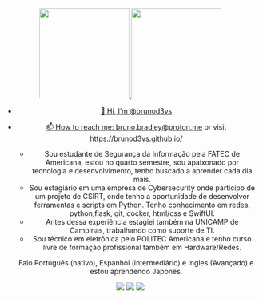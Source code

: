 <div align="center">
  <a href="https://github.com/brunod3vs">
  <img height="180em" src="https://github-readme-stats.vercel.app/api?username=brunod3vs&show_icons=true&theme=dracula&include_all_commits=true&count_private=true"/>
  <img height="180em" src="https://github-readme-stats.vercel.app/api/top-langs/?username=brunod3vs&layout=compact&langs_count=7&theme=dracula"/>

  
  
- 👋 Hi, I’m @brunod3vs
- 📫 How to reach me: bruno.bradley@proton.me or visit https://brunod3vs.github.io/
    - Sou estudante de Segurança da Informação pela FATEC de Americana, estou no quarto semestre, sou apaixonado por tecnologia e desenvolvimento, tenho buscado a aprender cada dia mais.
    - Sou estagiário em uma empresa de Cybersecurity onde participo de um projeto de CSIRT, onde tenho a oportunidade de desenvolver ferramentas e scripts em Python. Tenho conhecimento em redes, python,flask, git, docker, html/css e SwiftUI.
    - Antes dessa experiência estagiei também na UNICAMP de Campinas, trabalhando como suporte de TI.
    - Sou técnico em eletrônica pelo POLITEC Americana e tenho curso livre de formação profissional também em Hardware/Redes.
    
    Falo Português (nativo), Espanhol (intermediário) e Ingles (Avançado) e estou aprendendo Japonês.
  
  
  <div> 
 <a href="https://www.instagram.com/actsbruno" target="_blank"><img src="https://img.shields.io/badge/-Instagram-%23E4405F?style=for-the-badge&logo=instagram&logoColor=white" target="_blank"></a>
 <a href = "mailto:brunod3vs@gmail.com"><img src="https://img.shields.io/badge/-Gmail-%23333?style=for-the-badge&logo=gmail&logoColor=white" target="_blank"></a>
 <a href="https://www.linkedin.com/in/brunod3vs/" target="_blank"><img src="https://img.shields.io/badge/-LinkedIn-%230077B5?style=for-the-badge&logo=linkedin&logoColor=white" target="_blank"></a> 
    
 
</div>

<!---
brunod3vs/brunod3vs is a ✨ special ✨ repository because its `README.md` (this file) appears on your GitHub profile.
You can click the Preview link to take a look at your changes.
--->

  
  
